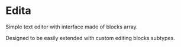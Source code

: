 # Edita

Simple text editor with interface made of blocks array.

Designed to be easily extended with custom editing blocks subtypes.
